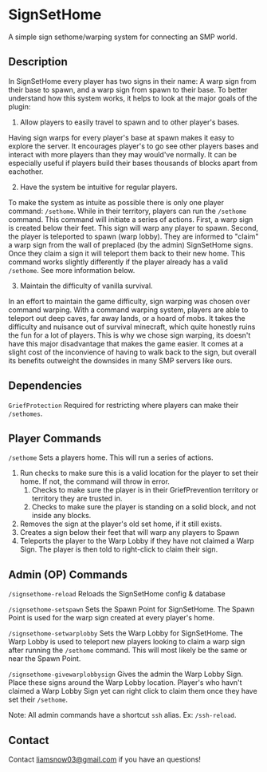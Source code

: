 # SignSetHome
A simple sign sethome/warping system for connecting an SMP world.

## Description

In SignSetHome every player has two signs in their name: A warp sign from their base to spawn, and a warp sign from spawn to their base.
To better understand how this system works, it helps to look at the major goals of the plugin:

1) Allow players to easily travel to spawn and to other player's bases.

Having sign warps for every player's base at spawn makes it easy to explore the server.
It encourages player's to go see other players bases and interact with more players than they may would've normally.
It can be especially useful if players build their bases thousands of blocks apart from eachother.

2) Have the system be intuitive for regular players.

To make the system as intuite as possible there is only one player command: `/sethome`.
While in their territory, players can run the `/sethome` command.
This command will initiate a series of actions.
First, a warp sign is created below their feet. This sign will warp any player to spawn.
Second, the player is teleported to spawn (warp lobby).
They are informed to "claim" a warp sign from the wall of preplaced (by the admin) SignSetHome signs.
Once they claim a sign it will teleport them back to their new home.
This command works slightly differently if the player already has a valid `/sethome`. See more information below.

3) Maintain the difficulty of vanilla survival.

In an effort to maintain the game difficulty, sign warping was chosen over command warping.
With a command warping system, players are able to teleport out deep caves, far away lands, or a hoard of mobs.
It takes the difficulty and nuisance out of survival minecraft, which quite honestly ruins the fun for a lot of players.
This is why we chose sign warping, its doesn't have this major disadvantage that makes the game easier.
It comes at a slight cost of the inconvience of having to walk back to the sign, but overall its benefits outweight the downsides in many SMP servers like ours.

## Dependencies

`GriefProtection` Required for restricting where players can make their `/sethomes`.

## Player Commands

`/sethome` Sets a players home. This will run a series of actions.
1) Run checks to make sure this is a valid location for the player to set their home. If not, the command will throw in error.
    1) Checks to make sure the player is in their GriefPrevention territory or territory they are trusted in.
    2) Checks to make sure the player is standing on a solid block, and not inside any blocks.
2) Removes the sign at the player's old set home, if it still exists.
3) Creates a sign below their feet that will warp any players to Spawn
4) Teleports the player to the Warp Lobby if they have not claimed a Warp Sign. The player is then told to right-click to claim their sign.

## Admin (OP) Commands

`/signsethome-reload` Reloads the SignSetHome config & database

`/signsethome-setspawn` Sets the Spawn Point for SignSetHome. The Spawn Point is used for the warp sign created at every player's home.

`/signsethome-setwarplobby` Sets the Warp Lobby for SignSetHome.
The Warp Lobby is used to teleport new players looking to claim a warp sign after running the `/sethome` command.
This will most likely be the same or near the Spawn Point.

`/signsethome-givewarplobbysign` Gives the admin the Warp Lobby Sign. Place these signs around the Warp Lobby location.
Player's who havn't claimed a Warp Lobby Sign yet can right click to claim them once they have set their `/sethome`.

Note: All admin commands have a shortcut `ssh` alias. Ex: `/ssh-reload`.

## Contact

Contact [liamsnow03@gmail.com](mailto:liamsnow03@gmail.com) if you have an questions!
